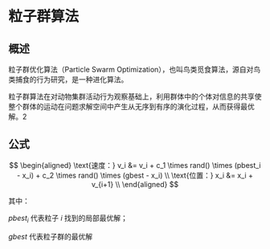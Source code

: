 # 粒子群算法

## 概述

粒子群优化算法（Particle Swarm Optimization），也叫鸟类觅食算法，源自对鸟类捕食的行为研究，是一种进化算法。

粒子群算法在对动物集群活动行为观察基础上，利用群体中的个体对信息的共享使整个群体的运动在问题求解空间中产生从无序到有序的演化过程，从而获得最优解。2



## 公式

$$
\begin{aligned}
\text{速度：}
v_i &= v_i + c_1 \times rand() \times (pbest_i - x_i) + c_2 \times rand() \times (gbest - x_i) \\
\text{位置：}
x_i &= x_i + v_{i+1} \\
\end{aligned}
$$

其中：

$pbest_i$ 代表粒子 $i$ 找到的局部最优解；

$gbest$ 代表粒子群的最优解

